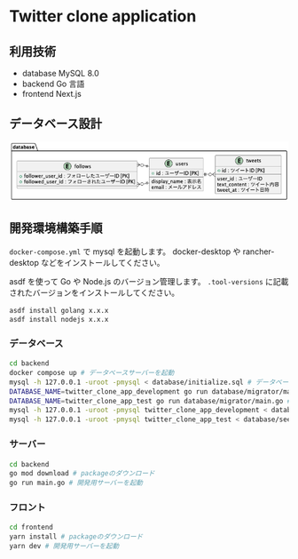 # Twitter clone application

## 利用技術

- database MySQL 8.0
- backend Go 言語
- frontend Next.js

## データベース設計

![database](./database.png)

## 開発環境構築手順

`docker-compose.yml` で mysql を起動します。 docker-desktop や rancher-desktop などをインストールしてください。

asdf を使って Go や Node.js のバージョン管理します。 `.tool-versions` に記載されたバージョンをインストールしてください。

```
asdf install golang x.x.x
asdf install nodejs x.x.x
```

### データベース

```bash
cd backend
docker compose up # データベースサーバーを起動
mysql -h 127.0.0.1 -uroot -pmysql < database/initialize.sql # データベース作成
DATABASE_NAME=twitter_clone_app_development go run database/migrator/main.go # マイグレーション(development)
DATABASE_NAME=twitter_clone_app_test go run database/migrator/main.go # マイグレーション(test)
mysql -h 127.0.0.1 -uroot -pmysql twitter_clone_app_development < database/seeds.sql # シードデータ投入(development)
mysql -h 127.0.0.1 -uroot -pmysql twitter_clone_app_test < database/seeds.sql # シードデータ投入(development)
```

### サーバー

```bash
cd backend
go mod download # packageのダウンロード
go run main.go # 開発用サーバーを起動
```

### フロント

```bash
cd frontend
yarn install # packageのダウンロード
yarn dev # 開発用サーバーを起動
```
